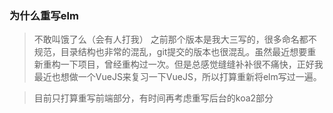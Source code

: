 ### 为什么重写elm

> 不敢叫饿了么（会有人打我）
> 之前那个版本是我大三写的，很多命名都不规范，目录结构也非常的混乱，git提交的版本也很混乱。虽然最近想要重新重构一下项目，曾经重构过一次。但是总感觉缝缝补补很不痛快，正好我最近也想做一个VueJS来复习一下VueJS，所以打算重新将elm写过一遍。

> 目前只打算重写前端部分，有时间再考虑重写后台的koa2部分
